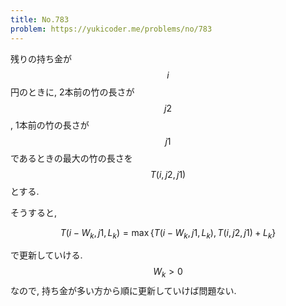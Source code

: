 ```yaml
---
title: No.783
problem: https://yukicoder.me/problems/no/783
---
```

残りの持ち金が $$ i $$ 円のときに, 2本前の竹の長さが $$ j2 $$, 1本前の竹の長さが $$ j1 $$ であるときの最大の竹の長さを $$ T(i, j2, j1) $$ とする.

そうすると,

$$
T(i-W_k, j1, L_k) = \max \{ T(i-W_k, j1, L_k), T(i, j2, j1) + L_k  \}
$$

で更新していける. $$ W_k \gt 0 $$ なので, 持ち金が多い方から順に更新していけば問題ない.

